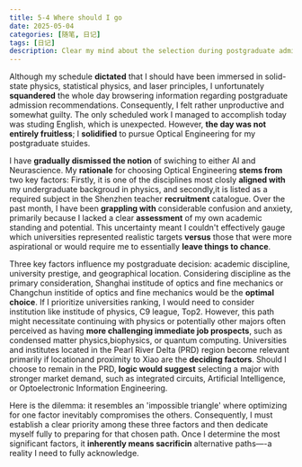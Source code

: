 ```yaml
---
title: 5-4 Where should I go
date: 2025-05-04
categories: [随笔, 日记]
tags: [日记]
description: Clear my mind about the selection during postgraduate admission recommendations. 
---
```

Although my schedule **dictated** that I should have been immersed in solid-state physics, statistical physics, and laser principles, I unfortunately **squandered** the whole day browsering information regarding postgraduate admission recommendations. Consequently, I felt rather unproductive and somewhat guilty. The only scheduled work I managed to accomplish today was studing English, which is unexpected. However, **the day was not entirely fruitless**; I **solidified** to pursue Optical Engineering for my postgraduate stuides. 

I have **gradually dismissed the notion** of swiching to either AI and Neurascience. My **rationale** for choosing Optical Engineering **stems from** two key factors: Firstly, it is one of the disciplines most closly **aligned with** my undergraduate backgroud in physics, and secondly,it is listed as a required subject in the Shenzhen teacher **recruitment** catalogue. Over the past month, I have been **grappling with** considerable confusion and anxiety, primarily because I lacked a clear **assessment** of my own academic standing and potential. This uncertainty meant I couldn't effectively gauge which universities represented realistic targets **versus** those that were more aspirational or would require me to essentially **leave things to chance**.

Three key factors influence my postgraduate decision: academic discipline, university prestige, and geographical location. Considering discipline as the primary consideration, Shanghai institude of optics and fine mechanics or Changchun institide of optics and fine mechanics would be the **optimal choice**. If I prioritize universities ranking, I would need to consider institution like institude of physics, C9 league, Top2. However, this path might necessitate continuing with physics or potentially other
majors often perceived as having **more challenging immediate job prospects**, such as
condensed matter physics,biophysics, or quantum computing. Universities and institutes located in the Pearl River Delta (PRD) region become relevant primarily if locationand proximity to Xiao are the **deciding factors**. Should I choose to remain in the PRD, **logic would suggest** selecting a major with stronger market demand, such as integrated circuits, Artificial Intelligence, or Optoelectronic Information Engineering.

Here is the dilemma: it resembles an 'impossible triangle' where optimizing for one factor inevitably compromises the others. Consequently, I must establish a clear priority among these three factors and then dedicate myself fully to preparing for that chosen path. Once I determine the most significant factors, it **inherently means sacrificin** alternative paths—-a reality I need to fully acknowledge.

